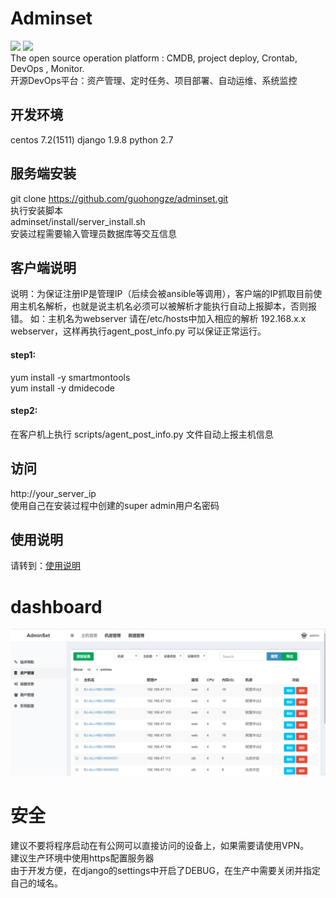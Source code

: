 # Adminset
<img src="https://travis-ci.org/guohongze/adminset.svg?branch=master"></img> 
<img src="https://img.shields.io/hexpm/l/plug.svg"></img>
<br>
The open source operation platform : CMDB, project deploy, Crontab, DevOps , Monitor. <br>
开源DevOps平台：资产管理、定时任务、项目部署、自动运维、系统监控<br>


## 开发环境
centos 7.2(1511) django 1.9.8 python 2.7<br>

## 服务端安装
git clone https://github.com/guohongze/adminset.git<br>
执行安装脚本<br>
adminset/install/server_install.sh<br>
安装过程需要输入管理员数据库等交互信息<br>



## 客户端说明
说明：为保证注册IP是管理IP（后续会被ansible等调用），客户端的IP抓取目前使用主机名解析，也就是说主机名必须可以被解析才能执行自动上报脚本，否则报错。
如：主机名为webserver 请在/etc/hosts中加入相应的解析 192.168.x.x webserver，这样再执行agent_post_info.py 可以保证正常运行。

#### step1:
yum install -y smartmontools <br>
yum install -y dmidecode
#### step2:
在客户机上执行 scripts/agent_post_info.py 文件自动上报主机信息<br>

## 访问
http://your_server_ip<br>
使用自己在安装过程中创建的super admin用户名密码

## 使用说明
请转到：<a href="https://github.com/guohongze/adminset/blob/master/docs/Manual.txt">使用说明</a>
# dashboard
<img src="https://github.com/guohongze/adminset/blob/master/static/dist/img/asset.png"></img>
# 安全
建议不要将程序启动在有公网可以直接访问的设备上，如果需要请使用VPN。<br>
建议生产环境中使用https配置服务器<br>
由于开发方便，在django的settings中开启了DEBUG，在生产中需要关闭并指定自己的域名。


